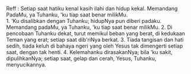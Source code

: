 Reff :
Setiap saat hatiku kenal
kasih ilahi dan hidup kekal.
Memandang PadaMu, ya Tuhanku,
'ku tiap saat benar milikMu.
<br>
1.
'Ku disalibkan dengan Tuhanku;
hidupNya pun diberi padaku.
Memandang padaMu, ya Tuhanku,
'ku tiap saat benar milikMu.
2.
Di pencobaan Tuhanku dekat,
turut memikul beban yang berat,
di kedukaan Teman yang erat;
setiap saat dib'riNya berkat.
3.
Tiada tangisan dan hati sedih,
tiada keluh di bahaya ngeri
yang oleh Yesus tak dimengerti
setiap saat, dengan tak henti.
4.
Kelemahanku dirasakanNya;
bila 'ku sakit, dipulihkanNya;
setiap saat, gelap dan cerah,
Yesus, Tuhanku, menyucikannya.